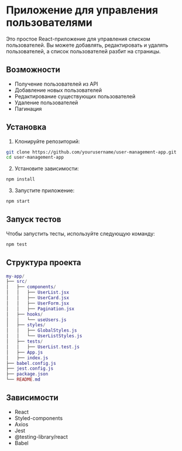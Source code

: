 # Приложение для управления пользователями

Это простое React-приложение для управления списком пользователей. Вы можете добавлять, редактировать и удалять пользователей, а список пользователей разбит на страницы.

## Возможности

- Получение пользователей из API
- Добавление новых пользователей
- Редактирование существующих пользователей
- Удаление пользователей
- Пагинация

## Установка

1. Клонируйте репозиторий:

```bash
git clone https://github.com/yourusername/user-management-app.git
cd user-management-app
```

2. Установите зависимости:

```bash
npm install
```

3. Запустите приложение:

```bash
npm start
```

## Запуск тестов
Чтобы запустить тесты, используйте следующую команду:

```bash
npm test
```

## Структура проекта

```lua
my-app/
├── src/
│   ├── components/
│   │   ├── UserList.jsx
│   │   ├── UserCard.jsx
│   │   ├── UserForm.jsx
│   │   ├── Pagination.jsx
│   ├── hooks/
│   │   └── useUsers.js
│   ├── styles/
│   │   ├── GlobalStyles.js
│   │   └── UserListStyles.js
│   ├── tests/
│   │   ├── UserList.test.js
│   ├── App.js
│   ├── index.js
├── babel.config.js
├── jest.config.js
├── package.json
└── README.md
```

## Зависимости
- React
- Styled-components
- Axios
- Jest
- @testing-library/react
- Babel